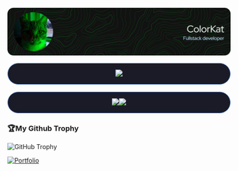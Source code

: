 ![Header](./assets/header.png)


<div style="display: flex; justify-content: center; align-items: center; background: #1A1B27; border-radius: 25px; border: 1px solid #70A5FD; margin-bottom: 1rem">

![](https://github-readme-streak-stats.herokuapp.com/?user=Color-Kat&theme=tokyonight&hide_border=true)

</div>

<div style="display: flex; flex-wrap: wrap; justify-content: center; align-items: center; background: #1A1B27; border-radius: 25px; border: 1px solid #70A5FD;">

![](https://github-readme-stats.vercel.app/api/top-langs/?username=Color-Kat&theme=tokyonight&hide_border=true&include_all_commits=true&count_private=true&layout=compact&card_height=195)

![](https://github-readme-stats.vercel.app/api?username=Color-Kat&theme=tokyonight&hide_border=true&include_all_commits=true&count_private=true)

</div>

### 🏆My Github Trophy
![GitHub Trophy](https://github-profile-trophy.vercel.app/?username=Color-Kat&theme=tokyonight)

<a href="https://https://kwork.ru/user/colorkat">
  <img src="https://img.shields.io/badge/Portfolio-543DE0?style=for-the-badge&logo=About.me&logoColor=white" alt="Portfolio" style="height:22px;">
</a>


<div align="center">
 <img 
    alt="" 
    src=""
    style="margin-bottom: 1rem;"
    />
</div>

